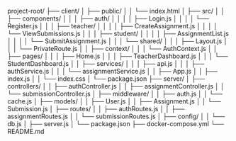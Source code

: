 project-root/
├── client/
│   ├── public/
│   │   └── index.html
│   ├── src/
│   │   ├── components/
│   │   │   ├── auth/
│   │   │   │   ├── Login.js
│   │   │   │   └── Register.js
│   │   │   ├── teacher/
│   │   │   │   ├── CreateAssignment.js
│   │   │   │   └── ViewSubmissions.js
│   │   │   ├── student/
│   │   │   │   ├── AssignmentList.js
│   │   │   │   └── SubmitAssignment.js
│   │   │   └── shared/
│   │   │       ├── Layout.js
│   │   │       └── PrivateRoute.js
│   │   ├── context/
│   │   │   └── AuthContext.js
│   │   ├── pages/
│   │   │   ├── Home.js
│   │   │   ├── TeacherDashboard.js
│   │   │   └── StudentDashboard.js
│   │   ├── services/
│   │   │   ├── api.js
│   │   │   ├── authService.js
│   │   │   └── assignmentService.js
│   │   ├── App.js
│   │   ├── index.js
│   │   └── index.css
│   └── package.json
├── server/
│   ├── controllers/
│   │   ├── authController.js
│   │   ├── assignmentController.js
│   │   └── submissionController.js
│   ├── middleware/
│   │   ├── auth.js
│   │   └── cache.js
│   ├── models/
│   │   ├── User.js
│   │   ├── Assignment.js
│   │   └── Submission.js
│   ├── routes/
│   │   ├── authRoutes.js
│   │   ├── assignmentRoutes.js
│   │   └── submissionRoutes.js
│   ├── config/
│   │   └── db.js
│   ├── server.js
│   └── package.json
├── docker-compose.yml
└── README.md
